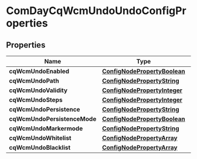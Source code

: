 
# ComDayCqWcmUndoUndoConfigProperties

## Properties
Name | Type | Description | Notes
------------ | ------------- | ------------- | -------------
**cqWcmUndoEnabled** | [**ConfigNodePropertyBoolean**](ConfigNodePropertyBoolean.md) |  |  [optional]
**cqWcmUndoPath** | [**ConfigNodePropertyString**](ConfigNodePropertyString.md) |  |  [optional]
**cqWcmUndoValidity** | [**ConfigNodePropertyInteger**](ConfigNodePropertyInteger.md) |  |  [optional]
**cqWcmUndoSteps** | [**ConfigNodePropertyInteger**](ConfigNodePropertyInteger.md) |  |  [optional]
**cqWcmUndoPersistence** | [**ConfigNodePropertyString**](ConfigNodePropertyString.md) |  |  [optional]
**cqWcmUndoPersistenceMode** | [**ConfigNodePropertyBoolean**](ConfigNodePropertyBoolean.md) |  |  [optional]
**cqWcmUndoMarkermode** | [**ConfigNodePropertyString**](ConfigNodePropertyString.md) |  |  [optional]
**cqWcmUndoWhitelist** | [**ConfigNodePropertyArray**](ConfigNodePropertyArray.md) |  |  [optional]
**cqWcmUndoBlacklist** | [**ConfigNodePropertyArray**](ConfigNodePropertyArray.md) |  |  [optional]



